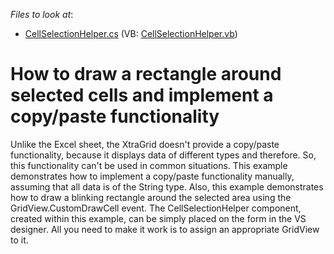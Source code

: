 <!-- default file list -->
*Files to look at*:

* [CellSelectionHelper.cs](./CS/Q212929/CellSelectionHelper.cs) (VB: [CellSelectionHelper.vb](./VB/Q212929/CellSelectionHelper.vb))
<!-- default file list end -->
# How to draw a rectangle around selected cells and implement a copy/paste functionality


<p>Unlike the Excel sheet, the XtraGrid doesn't provide a copy/paste functionality, because it displays data of different types and therefore. So, this functionality can't be used in common situations. This example demonstrates how to implement a copy/paste functionality manually, assuming that all data is of the String type. Also, this example demonstrates how to draw a blinking rectangle around the selected area using the GridView.CustomDrawCell event. The CellSelectionHelper component, created within this example, can be simply placed on the form in the VS designer. All you need to make it work is to assign an appropriate GridView to it.</p>

<br/>



